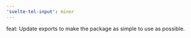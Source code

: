 ```yaml
---
'svelte-tel-input': minor
---
```


feat: Update exports to make the package as simple to use as possible.
